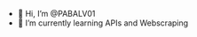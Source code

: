 - 👋 Hi, I’m @PABALV01
- 🌱 I’m currently learning APIs and Webscraping 


<!---
PABALV01/PABALV01 is a ✨ special ✨ repository because its `README.md` (this file) appears on your GitHub profile.
You can click the Preview link to take a look at your changes.
--->

